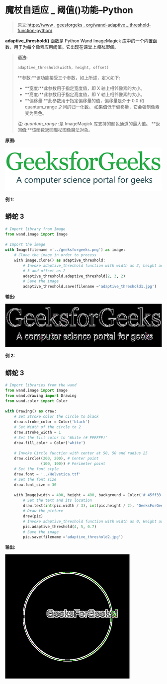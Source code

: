 # 魔杖自适应 _ 阈值()功能–Python

> 原文:[https://www . geesforgeks . org/wand-adaptive _ threshold-function-python/](https://www.geeksforgeeks.org/wand-adaptive_threshold-function-python/)

**adaptive_threshold()** 函数是 Python Wand ImageMagick 库中的一个内置函数，用于为每个像素应用阈值。它出现在课堂上*魔杖图像*。

> **语法:**
> 
> ```py
> adaptive_threshold(width, height, offset)
> ```
> 
> **参数:**该功能接受三个参数，如上所述，定义如下:
> 
> *   **宽度:**此参数用于指定宽度值，即 X 轴上相邻像素的大小。
> *   **高度:**此参数用于指定高度值，即 Y 轴上相邻像素的大小。
> *   **偏移量:**此参数用于指定偏移量的值，偏移量是介于 0.0 和 quantum_range 之间的归一化数。
>     如果值低于偏移量，它会强制像素变为黑色。
> 
> 注: *quantum_range* :是 ImageMagick 库支持的颜色通道的最大值。
> **返回值:**该函数返回魔杖图像魔法对象。

**原图:**

![](img/2d3a0fdbc25c0bbb46c47454d1b0acc7.png)

**例 1:**

## 蟒蛇 3

```py
# Import library from Image
from wand.image import Image

# Import the image
with Image(filename ='../geeksforgeeks.png') as image:
    # Clone the image in order to process
    with image.clone() as adaptive_threshold:
        # Invoke adaptive_threshold function with width as 2, height as
        # 3 and offset as 2
        adaptive_threshold.adaptive_threshold(2, 3, 2)
        # Save the image
        adaptive_threshold.save(filename ='adaptive_threshold1.jpg')
```

**输出:**

![](img/decf64d71ddc5f47b29d56550bba23a6.png)

**例 2:**

## 蟒蛇 3

```py
# Import libraries from the wand 
from wand.image import Image
from wand.drawing import Drawing
from wand.color import Color

with Drawing() as draw:
    # Set Stroke color the circle to black
    draw.stroke_color = Color('black')
    # Set Width of the circle to 2
    draw.stroke_width = 1
    # Set the fill color to 'White (# FFFFFF)'
    draw.fill_color = Color('white')

    # Invoke Circle function with center at 50, 50 and radius 25
    draw.circle((200, 200), # Center point
                (100, 100)) # Perimeter point
    # Set the font style
    draw.font = '../Helvetica.ttf'
    # Set the font size
    draw.font_size = 30

    with Image(width = 400, height = 400, background = Color('# 45ff33')) as pic:
        # Set the text and its location
        draw.text(int(pic.width / 3), int(pic.height / 2), 'GeeksForGeeks !')
        # Draw the picture
        draw(pic)
        # Invoke adaptive_threshold function with width as 0, Height as 1 and offset as 0.3
        pic.adaptive_threshold(4, 5, 0.7)
        # Save the image
        pic.save(filename ='adaptive_threshold2.jpg')
```

**输出:**

![](img/743fb2e1560fa3353b5ba8e658b20261.png)